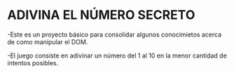 <h1>ADIVINA EL NÚMERO SECRETO</h1>

-Este es un proyecto básico para consolidar algunos conocimietos acerca de como manipular el DOM.

-El juego consiste en adivinar un número del 1 al 10 en la menor cantidad de intentos posibles.
